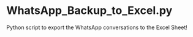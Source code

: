 # WhatsApp_Backup_to_Excel.py
Python script to export the WhatsApp conversations to the Excel Sheet!
